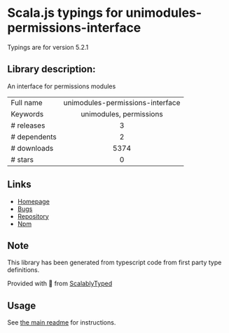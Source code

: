 
# Scala.js typings for unimodules-permissions-interface

Typings are for version 5.2.1

## Library description:
An interface for permissions modules

|                    |                 |
| ------------------ | :-------------: |
| Full name          | unimodules-permissions-interface |
| Keywords           | unimodules, permissions |
| # releases         | 3 |
| # dependents       | 2 |
| # downloads        | 5374 |
| # stars            | 0 |

## Links
- [Homepage](https://github.com/expo/expo/tree/master/packages/unimodules-permissions-interface)
- [Bugs](https://github.com/expo/expo/issues)
- [Repository](https://github.com/expo/expo)
- [Npm](https://www.npmjs.com/package/unimodules-permissions-interface)
    


## Note
This library has been generated from typescript code from first party type definitions.

Provided with :purple_heart: from [ScalablyTyped](https://github.com/oyvindberg/ScalablyTyped)

## Usage
See [the main readme](../../readme.md) for instructions.


